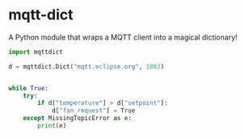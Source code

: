 # mqtt-dict
A Python module that wraps a MQTT client into a magical dictionary!


```python
import mqttdict

d = mqttdict.Dict("mqtt.eclipse.org", 1883)


while True:
    try:
        if d["temperature"] > d["setpoint"]:
            d["fan_request"] = True
    except MissingTopicError as e:
        print(e)

```
